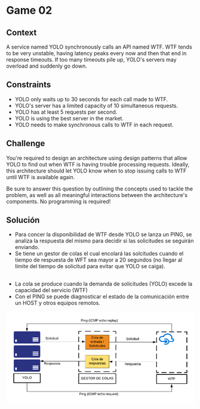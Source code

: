 # Game 02

## Context

A service named YOLO synchronously calls an API named WTF. WTF tends to be very unstable, having latency peaks every now and then that end in response timeouts. If too many timeouts pile up, YOLO's servers may overload and suddenly go down.

## Constraints

- YOLO only waits up to 30 seconds for each call made to WTF.
- YOLO's server has a limited capacity of 10 simultaneous requests.
- YOLO has at least 5 requests per second.
- YOLO is using the best server in the market.
- YOLO needs to make synchronous calls to WTF in each request.

## Challenge

You're required to design an architecture using design patterns that allow YOLO to find out when WTF is having trouble processing requests. Ideally, this architecture should let YOLO know when to stop issuing calls to WTF until WTF is available again.

Be sure to answer this question by outlining the concepts used to tackle the problem, as well as all meaningful interactions between the architecture's components. No programming is required!

## Solución

- Para concer la disponibilidad de WTF desde YOLO se lanza un PING, se analiza la respuesta del mismo para decidir si las solicitudes se seguirán enviando.
- Se tiene un gestor de colas el cual encolará las solcitudes cuando el tiempo de respuesta de WFT sea mayor a 20 segundos (no llegar al límite del tiempo de solicitud para evitar que YOLO se caiga).

##
- La cola se produce cuando la demanda de solicitudes (YOLO) excede la capacidad del servicio (WTF)
- Con el PING se puede diagnosticar el estado de la comunicación entre un HOST y otros equipos remotos.



  
![Cat](https://github.com/jssmy/challenge/blob/master/game-02/arquitectura.png)